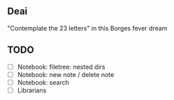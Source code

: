 ## Deai

"Contemplate the 23 letters" in this Borges fever dream

## TODO

- [ ] Notebook: filetree: nested dirs
- [ ] Notebook: new note / delete note
- [ ] Notebook: search
- [ ] Librarians
